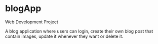 # blogApp
Web Development Project

A blog application where users can login, create their own blog post that contain images, update it whenever they want or delete it.
